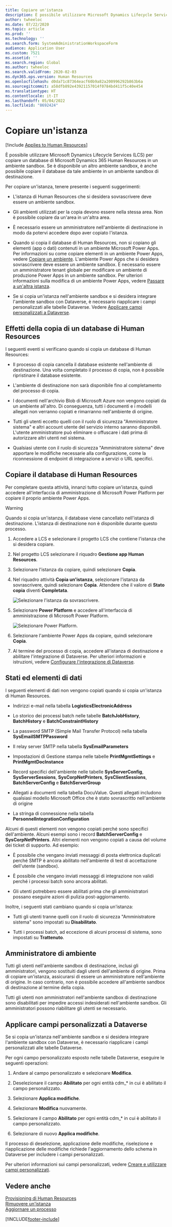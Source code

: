 ```yaml
---
title: Copiare un'istanza
description: È possibile utilizzare Microsoft Dynamics Lifecycle Services (LCS) per copiare un database di Microsoft Dynamics 365 Human Resources in un ambiente sandbox.
author: twheeloc
ms.date: 07/22/2020
ms.topic: article
ms.prod: ''
ms.technology: ''
ms.search.form: SystemAdministrationWorkspaceForm
audience: Application User
ms.custom: 7521
ms.assetid: ''
ms.search.region: Global
ms.author: twheeloc
ms.search.validFrom: 2020-02-03
ms.dyn365.ops.version: Human Resources
ms.openlocfilehash: d0da71c87364eacf60b9a82a200996292b863b6a
ms.sourcegitcommit: a58dfb892e43921157014f0784bd411f5c40e454
ms.translationtype: HT
ms.contentlocale: it-IT
ms.lasthandoff: 05/04/2022
ms.locfileid: "8692424"
---
```

# <a name="copy-an-instance"></a>Copiare un'istanza

[!include [Applies to Human Resources](../includes/applies-to-hr.md)]


È possibile utilizzare Microsoft Dynamics Lifecycle Services (LCS) per copiare un database di Microsoft Dynamics 365 Human Resources in un ambiente sandbox. Se è disponibile un altro ambiente sandbox, è anche possibile copiare il database da tale ambiente in un ambiente sandbox di destinazione.

Per copiare un'istanza, tenere presente i seguenti suggerimenti:

- L'istanza di Human Resources che si desidera sovrascrivere deve essere un ambiente sandbox.

- Gli ambienti utilizzati per la copia devono essere nella stessa area. Non è possibile copiare da un'area in un'altra area.

- È necessario essere un amministratore nell'ambiente di destinazione in modo da potervi accedere dopo aver copiato l'istanza.

- Quando si copia il database di Human Resources, non si copiano gli elementi (app o dati) contenuti in un ambiente Microsoft Power Apps. Per informazioni su come copiare elementi in un ambiente Power Apps, vedere [Copiare un ambiente](/power-platform/admin/copy-environment). L'ambiente Power Apps che si desidera sovrascrivere deve essere un ambiente sandbox. È necessario essere un amministratore tenant globale per modificare un ambiente di produzione Power Apps in un ambiente sandbox. Per ulteriori informazioni sulla modifica di un ambiente Power Apps, vedere [Passare a un'altra istanza](/dynamics365/admin/switch-instance).

- Se si copia un'istanza nell'ambiente sandbox e si desidera integrare l'ambiente sandbox con Dataverse, è necessario riapplicare i campi personalizzati alle tabelle Dataverse. Vedere [Applicare campi personalizzati a Dataverse](hr-admin-setup-copy-instance.md?apply-custom-fields-to-common-data-service).

## <a name="effects-of-copying-a-human-resources-database"></a>Effetti della copia di un database di Human Resources

I seguenti eventi si verificano quando si copia un database di Human Resources:

- Il processo di copia cancella il database esistente nell'ambiente di destinazione. Una volta completato il processo di copia, non è possibile ripristinare il database esistente.

- L'ambiente di destinazione non sarà disponibile fino al completamento del processo di copia.

- I documenti nell'archivio Blob di Microsoft Azure non vengono copiati da un ambiente all'altro. Di conseguenza, tutti i documenti e i modelli allegati non verranno copiati e rimarranno nell'ambiente di origine.

- Tutti gli utenti eccetto quelli con il ruolo di sicurezza "Amministratore sistema" e altri account utente del servizio interno saranno disponibili. L'utente amministratore può eliminare o offuscare i dati prima di autorizzare altri utenti nel sistema.

- Qualsiasi utente con il ruolo di sicurezza "Amministratore sistema" deve apportare le modifiche necessarie alla configurazione, come la riconnessione di endpoint di integrazione a servizi o URL specifici.

## <a name="copy-the-human-resources-database"></a>Copiare il database di Human Resources

Per completare questa attività, innanzi tutto copiare un'istanza, quindi accedere all'interfaccia di amministrazione di Microsoft Power Platform per copiare il proprio ambiente Power Apps.

> [!WARNING]
> Quando si copia un'istanza, il database viene cancellato nell'istanza di destinazione. L'istanza di destinazione non è disponibile durante questo processo.

1. Accedere a LCS e selezionare il progetto LCS che contiene l'istanza che si desidera copiare.

2. Nel progetto LCS selezionare il riquadro **Gestione app Human Resources**.

3. Selezionare l'istanza da copiare, quindi selezionare **Copia**.

4. Nel riquadro attività **Copia un'istanza**, selezionare l'istanza da sovrascrivere, quindi selezionare **Copia**. Attendere che il valore di **Stato copia** diventi **Completata**.

   ![[Selezionare l'istanza da sovrascrivere.](./media/copy-instance-select-target-instance.png)](./media/copy-instance-select-target-instance.png)

5. Selezionare **Power Platform** e accedere all'interfaccia di amministrazione di Microsoft Power Platform.

   ![[Selezionare Power Platform.](./media/copy-instance-select-power-platform.png)](./media/copy-instance-select-power-platform.png)

6. Selezionare l'ambiente Power Apps da copiare, quindi selezionare **Copia**.

7. Al termine del processo di copia, accedere all'istanza di destinazione e abilitare l'integrazione di Dataverse. Per ulteriori informazioni e istruzioni, vedere [Configurare l'integrazione di Dataverse](./hr-admin-integration-common-data-service.md).

## <a name="data-elements-and-statuses"></a>Stati ed elementi di dati

I seguenti elementi di dati non vengono copiati quando si copia un'istanza di Human Resources.

- Indirizzi e-mail nella tabella **LogisticsElectronicAddress**

- Lo storico dei processi batch nelle tabelle **BatchJobHistory**, **BatchHistory** e **BatchConstraintHistory**

- La password SMTP (Simple Mail Transfer Protocol) nella tabella **SysEmailSMTPPassword**

- Il relay server SMTP nella tabella **SysEmailParameters**

- Impostazioni di Gestione stampa nelle tabelle **PrintMgmtSettings** e **PrintMgmtDocInstance**

- Record specifici dell'ambiente nelle tabelle **SysServerConfig**, **SysServerSessions**, **SysCorpNetPrinters**, **SysClientSessions**, **BatchServerConfig** e **BatchServerGroup**

- Allegati a documenti nella tabella DocuValue. Questi allegati includono qualsiasi modello Microsoft Office che è stato sovrascritto nell'ambiente di origine

- La stringa di connessione nella tabella **PersonnelIntegrationConfiguration**

Alcuni di questi elementi non vengono copiati perché sono specifici dell'ambiente. Alcuni esempi sono i record **BatchServerConfig** e **SysCorpNetPrinters**. Altri elementi non vengono copiati a causa del volume dei ticket di supporto. Ad esempio:

- È possibile che vengano inviati messaggi di posta elettronica duplicati perché SMTP è ancora abilitato nell'ambiente di test di accettazione dell'utente (sandbox).

- È possibile che vengano inviati messaggi di integrazione non validi perché i processi batch sono ancora abilitati.

- Gli utenti potrebbero essere abilitati prima che gli amministratori possano eseguire azioni di pulizia post-aggiornamento.

Inoltre, i seguenti stati cambiano quando si copia un'istanza:

- Tutti gli utenti tranne quelli con il ruolo di sicurezza "Amministratore sistema" sono impostati su **Disabilitato**.

- Tutti i processi batch, ad eccezione di alcuni processi di sistema, sono impostati su **Trattenuto**.

## <a name="environment-admin"></a>Amministratore di ambiente

Tutti gli utenti nell'ambiente sandbox di destinazione, inclusi gli amministratori, vengono sostituiti dagli utenti dell'ambiente di origine. Prima di copiare un'istanza, assicurarsi di essere un amministratore nell'ambiente di origine. In caso contrario, non è possibile accedere all'ambiente sandbox di destinazione al termine della copia.

Tutti gli utenti non amministratori nell'ambiente sandbox di destinazione sono disabilitati per impedire accessi indesiderati nell'ambiente sandbox. Gli amministratori possono riabilitare gli utenti se necessario.

## <a name="apply-custom-fields-to-dataverse"></a>Applicare campi personalizzati a Dataverse

Se si copia un'istanza nell'ambiente sandbox e si desidera integrare l'ambiente sandbox con Dataverse, è necessario riapplicare i campi personalizzati alle tabelle Dataverse.

Per ogni campo personalizzato esposto nelle tabelle Dataverse, eseguire le seguenti operazioni:

1. Andare al campo personalizzato e selezionare **Modifica**.

2. Deselezionare il campo **Abilitato** per ogni entità cdm_* in cui è abilitato il campo personalizzato.

3. Selezionare **Applica modifiche**.

4. Selezionare **Modifica** nuovamente.

5. Selezionare il campo **Abilitato** per ogni entità cdm_* in cui è abilitato il campo personalizzato.

6. Selezionare di nuovo **Applica modifiche**.

Il processo di deselezione, applicazione delle modifiche, riselezione e riapplicazione delle modifiche richiede l'aggiornamento dello schema in Dataverse per includere i campi personalizzati.

Per ulteriori informazioni sui campi personalizzati, vedere [Creare e utilizzare campi personalizzati](../fin-ops-core/fin-ops/get-started/user-defined-fields.md).

## <a name="see-also"></a>Vedere anche

[Provisioning di Human Resources](hr-admin-setup-provision.md)</br>
[Rimuovere un'istanza](hr-admin-setup-remove-instance.md)</br>
[Aggiornare un processo](hr-admin-setup-update-process.md)



[!INCLUDE[footer-include](../includes/footer-banner.md)]
